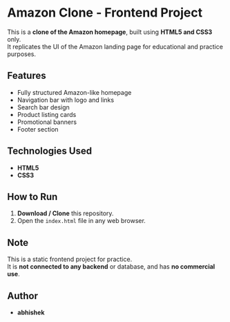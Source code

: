 # Amazon Clone - Frontend Project

This is a **clone of the Amazon homepage**, built using **HTML5 and CSS3** only.  
It replicates the UI of the Amazon landing page for educational and practice purposes.

## Features
- Fully structured Amazon-like homepage
- Navigation bar with logo and links
- Search bar design
- Product listing cards
- Promotional banners
- Footer section

## Technologies Used
- **HTML5**
- **CSS3**

## How to Run
1. **Download / Clone** this repository.
2. Open the `index.html` file in any web browser.


## Note
This is a static frontend project for practice.  
It is **not connected to any backend** or database, and has **no commercial use**.

## Author
- **abhishek**

